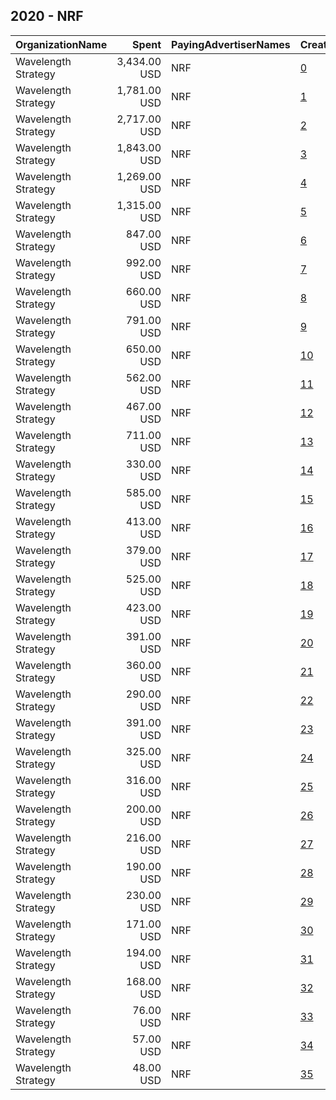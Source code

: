 ## 2020 - NRF 
|OrganizationName|Spent|PayingAdvertiserNames|CreativeUrls|Impressions|Genders|AgeBrackets|CountryCodes|BillingAddresses|CandidateBallotInformation|
|:---|---:|:---|:---|---:|:---|:---|:---|:---|:---|
|Wavelength Strategy|3,434.00 USD|NRF|[0](https://www.snap.com/political-ads/asset/966cc4ef307cd264c0c32e3a6c121acc398b28a1d05784e979773e9a83b39d94?mediaType=mp4)|694,985||18+|united states|US|National Redistricting Foundation|
|Wavelength Strategy|1,781.00 USD|NRF|[1](https://www.snap.com/political-ads/asset/2bec4a015fe33daa0f9294960916e720385c680fb01a5b79b70f844673b7716d?mediaType=mp4)|377,340||18+|united states|US|National Redistricting Foundation|
|Wavelength Strategy|2,717.00 USD|NRF|[2](https://www.snap.com/political-ads/asset/e04092abc2268425ed982052743c379af7987febdc7f5931e0e22e2432051877?mediaType=jpg)|369,467||18+|united states|US|National Redistricting Foundation|
|Wavelength Strategy|1,843.00 USD|NRF|[3](https://www.snap.com/political-ads/asset/01c479b2eae46257cf141d8c854fd83ac76adff3244473748299fbdc81524e30?mediaType=jpg)|312,771||18+|united states|US|National Redistricting Foundation|
|Wavelength Strategy|1,269.00 USD|NRF|[4](https://www.snap.com/political-ads/asset/9909b2553a51837b04c82807a88fb907a36df6d33a8827375db8c030a1666202?mediaType=jpg)|244,952||18+|united states|US|National Redistricting Foundation|
|Wavelength Strategy|1,315.00 USD|NRF|[5](https://www.snap.com/political-ads/asset/dc2d758ebe70f8eb3d8fb70408f33b507585bea665ad187948a8be95d8b269ee?mediaType=jpg)|208,849||18+|united states|US|National Redistricting Foundation|
|Wavelength Strategy|847.00 USD|NRF|[6](https://www.snap.com/political-ads/asset/23515e23b4103375e3aeffb2d429ab07630c9ef332b525f0d74be859d6bdf0a1?mediaType=mp4)|201,701||18+|united states|US|National Redistricting Foundation|
|Wavelength Strategy|992.00 USD|NRF|[7](https://www.snap.com/political-ads/asset/fa7aed15e2ec3d0bb51f7ea4dc8bd7e4efb8eb223eeb5528ddaaae917a26bae3?mediaType=mp4)|181,647||18+|united states|US|National Redistricting Foundation|
|Wavelength Strategy|660.00 USD|NRF|[8](https://www.snap.com/political-ads/asset/b070da5fe2959997d58a81558cd53710783fe64b7da4cdeb39a5685ee6afe183?mediaType=mp4)|161,510||18+|united states|US|National Redistricting Foundation|
|Wavelength Strategy|791.00 USD|NRF|[9](https://www.snap.com/political-ads/asset/9c9a0b83dbb637358b209b1287d9e041022bdb9e870fd84578b5c52be721b69d?mediaType=jpg)|158,554||18+|united states|US|National Redistricting Foundation|
|Wavelength Strategy|650.00 USD|NRF|[10](https://www.snap.com/political-ads/asset/61c9285833924b91beca06b84082678774ccf5aef78acd0ffc9549f61bd03458?mediaType=mp4)|125,872||18+|united states|US|National Redistricting Foundation|
|Wavelength Strategy|562.00 USD|NRF|[11](https://www.snap.com/political-ads/asset/7149ff1fbc953f2015035e2d411c3913281696454dd0e26e61d60cb67ebdb12a?mediaType=jpg)|113,080||18+|united states|US|National Redistricting Foundation|
|Wavelength Strategy|467.00 USD|NRF|[12](https://www.snap.com/political-ads/asset/12108ed58b7f3a8ff7c588bb0afdc5798cbb01d512d82f6056034dfa98ec9ac4?mediaType=mp4)|108,677||18+|united states|US|National Redistricting Foundation|
|Wavelength Strategy|711.00 USD|NRF|[13](https://www.snap.com/political-ads/asset/050792ea16a39e5e707702c9d646d3681782a4ea6c3a070c958189c1ef96c694?mediaType=jpg)|106,258||18+|united states|US|National Redistricting Foundation|
|Wavelength Strategy|330.00 USD|NRF|[14](https://www.snap.com/political-ads/asset/86604c568c8002d9901387379845c297192ba4049cedf49ba35cc44f9093ff16?mediaType=mp4)|101,978||18+|united states|US|National Redistricting Foundation|
|Wavelength Strategy|585.00 USD|NRF|[15](https://www.snap.com/political-ads/asset/a81b6cad18826902ffb4b76d15b045bcd33e83074b589ef73176cf3f10dcad7a?mediaType=jpg)|97,961||18+|united states|US|National Redistricting Foundation|
|Wavelength Strategy|413.00 USD|NRF|[16](https://www.snap.com/political-ads/asset/6e347760201d735bae16bb968dbf892dbecb64e9a68ae2455e53bdef99e3f8fe?mediaType=jpg)|87,608||18+|united states|US|National Redistricting Foundation|
|Wavelength Strategy|379.00 USD|NRF|[17](https://www.snap.com/political-ads/asset/4e3c359e567f0c372518e290c0863899ddaa5b1dd3d36c6fdc12ba3a11cb3e8d?mediaType=mp4)|84,952||18+|united states|US|National Redistricting Foundation|
|Wavelength Strategy|525.00 USD|NRF|[18](https://www.snap.com/political-ads/asset/994ea8b5c636b357e92fce330b9c23cb289ab427d9d2e9fd79f5cc413a9a6365?mediaType=jpg)|83,076||18+|united states|US|National Redistricting Foundation|
|Wavelength Strategy|423.00 USD|NRF|[19](https://www.snap.com/political-ads/asset/1256ea31b194cbe6090fc8d669e50fa252856df40f0f65a4ce20c8464331d79f?mediaType=jpg)|80,297||18+|united states|US|National Redistricting Foundation|
|Wavelength Strategy|391.00 USD|NRF|[20](https://www.snap.com/political-ads/asset/bcda72a60ff55f085efcafc24bf8aff767a3d893aefde1a2343f8970d62c91b5?mediaType=mp4)|77,928||18+|united states|US|National Redistricting Foundation|
|Wavelength Strategy|360.00 USD|NRF|[21](https://www.snap.com/political-ads/asset/45eafb4028ea4f80e1545e622a51681a9910e36b83e26ee8933322f2ae84e7e2?mediaType=jpg)|74,341||18+|united states|US|National Redistricting Foundation|
|Wavelength Strategy|290.00 USD|NRF|[22](https://www.snap.com/political-ads/asset/2a4f11621c923b50b477509bea2d046dcc9fe6329fde4b0f99c699180d580fee?mediaType=jpg)|72,054||18+|united states|US|National Redistricting Foundation|
|Wavelength Strategy|391.00 USD|NRF|[23](https://www.snap.com/political-ads/asset/cda9cb2fd520a6f3a8464e5166245a882b878b931b1d2fca69222c72c991e19e?mediaType=jpg)|68,602||18+|united states|US|National Redistricting Foundation|
|Wavelength Strategy|325.00 USD|NRF|[24](https://www.snap.com/political-ads/asset/970467217f60949124879899a091585e0d671d0f20e4443ef09c2d29fc165584?mediaType=mp4)|61,480||18+|united states|US|National Redistricting Foundation|
|Wavelength Strategy|316.00 USD|NRF|[25](https://www.snap.com/political-ads/asset/b98b768c20c622e30ba12bd1c1eaa85b559b251fd6920b349a55cda01f0c2194?mediaType=jpg)|56,592||18+|united states|US|National Redistricting Foundation|
|Wavelength Strategy|200.00 USD|NRF|[26](https://www.snap.com/political-ads/asset/f95e4ce4719e50e8f1df11890bf828606a82f2c8958af0856ec2d6018ee51628?mediaType=jpg)|48,146||18+|united states|US|National Redistricting Foundation|
|Wavelength Strategy|216.00 USD|NRF|[27](https://www.snap.com/political-ads/asset/b7b124554e92ac1c17c8f880ff82929446757b25fadae779ce4c14ce15890f49?mediaType=mp4)|44,853||18+|united states|US|National Redistricting Foundation|
|Wavelength Strategy|190.00 USD|NRF|[28](https://www.snap.com/political-ads/asset/72434c354b631cdd457b7c834817e590249c91e6325f855e1d286928d499cffd?mediaType=jpg)|35,956||18+|united states|US|National Redistricting Foundation|
|Wavelength Strategy|230.00 USD|NRF|[29](https://www.snap.com/political-ads/asset/dc627e6dba0d7b163f577be9debe4bce9ac7c3c3f38b8165f33888c33f6e8ea2?mediaType=jpg)|35,288||18+|united states|US|National Redistricting Foundation|
|Wavelength Strategy|171.00 USD|NRF|[30](https://www.snap.com/political-ads/asset/bd27294c33aa7a2d6f6404dcd820d45a179c883b4523104b8c86d8d24e969f29?mediaType=mp4)|31,575||18+|united states|US|National Redistricting Foundation|
|Wavelength Strategy|194.00 USD|NRF|[31](https://www.snap.com/political-ads/asset/891c3305e6ff7789165b6a07bbed44880239e99fc8e83badb81894a708925fe4?mediaType=jpg)|31,396||18+|united states|US|National Redistricting Foundation|
|Wavelength Strategy|168.00 USD|NRF|[32](https://www.snap.com/political-ads/asset/18665c2c5aa9ae918ea4054d2d6ab93ec62dcec6428b7b9fb3a3eeba282f92b6?mediaType=mp4)|29,919||18+|united states|US|National Redistricting Foundation|
|Wavelength Strategy|76.00 USD|NRF|[33](https://www.snap.com/political-ads/asset/b0f488f3c909a77c76278f0d0004c934163a930d9db813569ca55010f05c57d9?mediaType=mp4)|19,086||18+|united states|US|National Redistricting Foundation|
|Wavelength Strategy|57.00 USD|NRF|[34](https://www.snap.com/political-ads/asset/568b81d582978c0eb1bd462b2f40f80d84deda2bc2f82bb08112a9a3d4aa3d58?mediaType=jpg)|14,623||18+|united states|US|National Redistricting Foundation|
|Wavelength Strategy|48.00 USD|NRF|[35](https://www.snap.com/political-ads/asset/e89ed819e2c9d834afe4ec4419807800dd1004a99f57d15d749d7e4c3ddb5d19?mediaType=mp4)|11,768||18+|united states|US|National Redistricting Foundation|
